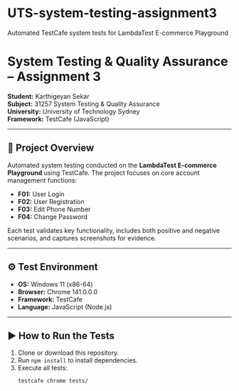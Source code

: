 # UTS-system-testing-assignment3
Automated TestCafe system tests for LambdaTest E-commerce Playground
# System Testing & Quality Assurance – Assignment 3

**Student:** Karthigeyan Sekar  
**Subject:** 31257 System Testing & Quality Assurance  
**University:** University of Technology Sydney  
**Framework:** TestCafe (JavaScript)

---

## 📘 Project Overview
Automated system testing conducted on the **LambdaTest E-commerce Playground** using TestCafe.
The project focuses on core account management functions:
- **F01:** User Login  
- **F02:** User Registration  
- **F03:** Edit Phone Number  
- **F04:** Change Password  

Each test validates key functionality, includes both positive and negative scenarios, and captures screenshots for evidence.

---

## ⚙️ Test Environment
- **OS:** Windows 11 (x86-64)  
- **Browser:** Chrome 141.0.0.0  
- **Framework:** TestCafe  
- **Language:** JavaScript (Node.js)

---

## ▶️ How to Run the Tests
1. Clone or download this repository.
2. Run `npm install` to install dependencies.
3. Execute all tests:
   ```bash
   testcafe chrome tests/
